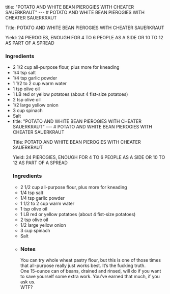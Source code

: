 <!DOCTYPE HTML PUBLIC "-//W3C//DTD HTML 4.0 Transitional//EN">
<html>
  <head>
  title: "POTATO AND WHITE BEAN PIEROGIES WITH CHEATER SAUERKRAUT"
---
# POTATO AND WHITE BEAN PIEROGIES WITH CHEATER SAUERKRAUT<link rel='stylesheet' href='style.css' type='text/css'><meta http-equiv="Content-Style-Stype" content="text/css">
     <meta http-equiv="Content-Type" content="text/html;charset=utf-8">
     </head><body><div class="recipe" itemscope itemtype="http://schema.org/Recipe"><div class='header'><p class="title"><span class="label">Title:</span> <span itemprop="name">POTATO AND WHITE BEAN PIEROGIES WITH CHEATER SAUERKRAUT</span></p>
<p class="yields"><span class="label">Yield:</span> <span itemprop="recipeYield">24 PIEROGIES, ENOUGH FOR 4 TO 6 PEOPLE AS A SIDE OR 10 TO 12 AS PART OF A SPREAD</span></p>
</div><div class="ing"><h3>Ingredients</h3><ul class="ing"><li class="ing" itemprop="ingredients">2 1/2 cup all-purpose flour, plus more for kneading </li>
<li class="ing" itemprop="ingredients">1/4 tsp salt </li>
<li class="ing" itemprop="ingredients">1/4 tsp garlic powder </li>
<li class="ing" itemprop="ingredients">1 1/2 to 2 cup warm water </li>
<li class="ing" itemprop="ingredients">1 tsp olive oil </li>
<li class="ing" itemprop="ingredients">1 LB red or yellow potatoes (about 4 fist-size potatoes) </li>
<li class="ing" itemprop="ingredients">2 tsp olive oil </li>
<li class="ing" itemprop="ingredients">1/2 large yellow onion </li>
<li class="ing" itemprop="ingredients">3 cup spinach </li>
<li class="ing" itemprop="ingredients">Salt </li>
<li class="in<!DOCTYPE HTML PUBLIC "-//W3C//DTD HTML 4.0 Transitional//EN">
<html>
  <head>
  title: "POTATO AND WHITE BEAN PIEROGIES WITH CHEATER SAUERKRAUT"
---
# POTATO AND WHITE BEAN PIEROGIES WITH CHEATER SAUERKRAUT<link rel='stylesheet' href='style.css' type='text/css'><meta http-equiv="Content-Style-Stype" content="text/css">
     <meta http-equiv="Content-Type" content="text/html;charset=utf-8">
     </head><body><div class="recipe" itemscope itemtype="http://schema.org/Recipe"><div class='header'><p class="title"><span class="label">Title:</span> <span itemprop="name">POTATO AND WHITE BEAN PIEROGIES WITH CHEATER SAUERKRAUT</span></p>
<p class="yields"><span class="label">Yield:</span> <span itemprop="recipeYield">24 PIEROGIES, ENOUGH FOR 4 TO 6 PEOPLE AS A SIDE OR 10 TO 12 AS PART OF A SPREAD</span></p>
</div><div class="ing"><h3>Ingredients</h3><ul class="ing"><li class="ing" itemprop="ingredients">2 1/2 cup all-purpose flour, plus more for kneading </li>
<li class="ing" itemprop="ingredients">1/4 tsp salt </li>
<li class="ing" itemprop="ingredients">1/4 tsp garlic powder </li>
<li class="ing" itemprop="ingredients">1 1/2 to 2 cup warm water </li>
<li class="ing" itemprop="ingredients">1 tsp olive oil </li>
<li class="ing" itemprop="ingredients">1 LB red or yellow potatoes (about 4 fist-size potatoes) </li>
<li class="ing" itemprop="ingredients">2 tsp olive oil </li>
<li class="ing" itemprop="ingredients">1/2 large yellow onion </li>
<li class="ing" itemprop="ingredients">3 cup spinach </li>
<li class="ing" itemprop="ingredients">Salt </li>
<li class="in slower.<br>3 Make the filling: Chop the potatoes up into chunks no bigger than a poker chip. It’s cool to leave the skin on if you’re all about the fiber life. Place a steamer insert and a couple inches of water in a medium pot. Add the potatoes, cover, heat that shit over medium-low heat, and steam those tubers until you can stick a fork through with no fucking problem, 15 to 20 minutes.<br>4 While the potatoes are getting soft, grab a skillet and heat up the oil over medium heat. Add the onion and sauté that shit until it starts to brown, about 5 minutes. Add the spinach, a pinch of salt, and keep cooking until the spinach is all wilted down, about 2 minutes longer. Remove from the heat and leave that shit there.<br>5 Grab a large bowl and dump the beans in. Using a potato masher or a big-ass spoon, mash those motherfuckers up until a smoothish paste is formed. By now the potatoes should be down, so dump those spuds in and keep smashing until it kinda looks like mashed potatoes. Add the onion-spinach mixture, the garlic, lemon juice, hot sauce, and nutritional yeast and mix it up until it’s all combined. Taste that starchy savior and add more garlic, lemon juice, hot sauce, or salt depending on whatthefuck you think is missing.<br>6 Fill a large pot with water and bring that shit to a boil over medium-high heat while you assemble the pierogies.<br>7 Flour the counter where you kneaded the dough again and grab half of the rested dough. Roll that shit out nice and thin, about the thickness of a tortilla. Grab a biscuit cutter or jar with a mouth at least 2.5 inches wide and cut out some rounds for your pierogies. Ball up any scraps and reroll them. We usually get about 12 rounds for each half of dough. Grab the other half of the dough and repeat that shit.<br>8 To stuff the pierogies, grab a small glass of water and use your finger to wet the edges of each dough round. Add about 1 TBL of filling to each round and then fold that shit over. Seal the edges down with your finger and then crimp that shit with a fork so it looks kinda like a pie crust along the edges. Put them all on a floured baking sheet until you’re all done and ready to boil them.<br>9 To cook, drop them down in the boiling water in batches no larger than 6 at a time so those fuckers don’t all stick together. Boil them until they all start to float and the dough is cooked through, about 5 minutes. Fish them out with a slotted spoon, throw them on a plate, and keep boiling all the remaining pierogies.<br>10 Once the pierogies are all done, serve with a side of the sauerkraut and maybe some sour cream. Dig in and enjoy.</p></div></div><div class="modifications"><h3 class="Notes">Notes</h3><p>You can try whole wheat pastry flour, but this is one of those times that all-purpose really just works best. It’s the fucking truth.<br> One 15-ounce can of beans, drained and rinsed, will do if you want to save yourself some extra work. You’ve earned that much, if you ask us.<br> WTF?</p></div></div>

</body>
</html>